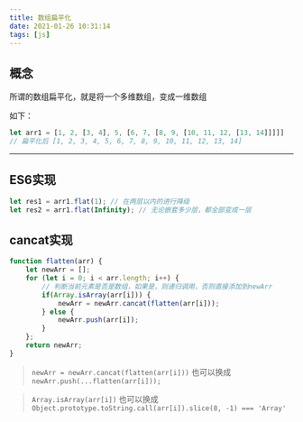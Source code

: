 ```yaml
---
title: 数组扁平化
date: 2021-01-26 10:31:14
tags: [js]
---
```




## 概念

所谓的数组扁平化，就是将一个多维数组，变成一维数组

如下：

```js
let arr1 = [1, 2, [3, 4], 5, [6, 7, [8, 9, [10, 11, 12, [13, 14]]]]]
// 扁平化后 [1, 2, 3, 4, 5, 6, 7, 8, 9, 10, 11, 12, 13, 14]

```

<!-- more -->





---



## ES6实现

```js
let res1 = arr1.flat(1); // 在两层以内的进行降级
let res2 = arr1.flat(Infinity); // 无论嵌套多少层，都全部变成一层
```







## cancat实现

```js
function flatten(arr) {
    let newArr = [];
    for (let i = 0; i < arr.length; i++) {
        // 判断当前元素是否是数组，如果是，则递归调用，否则直接添加到newArr
        if(Array.isArray(arr[i])) {
            newArr = newArr.cancat(flatten(arr[i]));
        } else {
            newArr.push(arr[i]);
        }
    };
    return newArr;
}
```



>`newArr = newArr.cancat(flatten(arr[i]))` 也可以换成 `newArr.push(...flatten(arr[i]));`



> `Array.isArray(arr[i])` 也可以换成 `Object.prototype.toString.call(arr[i]).slice(8, -1) === 'Array'`